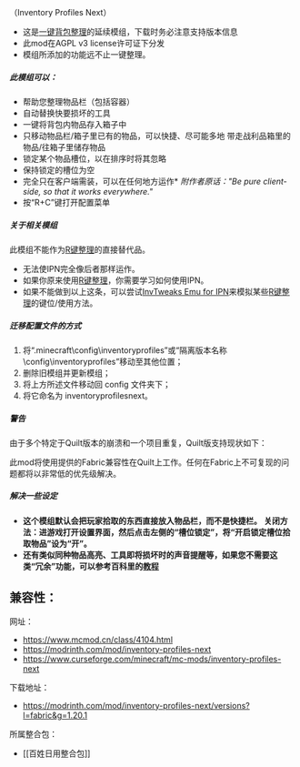 （Inventory Profiles Next）

- 这是[一键背包整理](https://www.mcmod.cn/class/2888.html "TOP")的延续模组，下载时务必注意支持版本信息
- 此mod在AGPL v3 license许可证下分发
- 模组所添加的功能远不止一键整理。

##### 此模组可以：

- 帮助您整理物品栏（包括容器）
- 自动替换快要损坏的工具
- 一键将背包内物品存入箱子中
- 只移动物品栏/箱子里已有的物品，可以快捷、尽可能多地 带走战利品箱里的物品/往箱子里储存物品 
- 锁定某个物品槽位，以在排序时将其忽略
- 保持锁定的槽位为空
- 完全只在客户端需装，可以在任何地方运作*
    _附作者原话："Be pure client-side, so that it works everywhere."_
- 按“R+C”键打开配置菜单
##### 关于相关模组

此模组不能作为[R键整理](https://www.mcmod.cn/class/73.html "R键整理")的直接替代品。
- 无法使IPN完全像后者那样运作。
- 如果你原来使用[R键整理](https://www.mcmod.cn/class/73.html "R键整理")，你需要学习如何使用IPN。
- 如果不能做到以上这条，可以尝试[InvTweaks Emu for IPN](https://www.mcmod.cn/class/9182.html "InvTweaks Emu for IPN")来模拟某些[R键整理](https://www.mcmod.cn/class/73.html "R键整理")的键位/使用方法。
##### 迁移配置文件的方式

1. 将“.minecraft\config\inventoryprofiles”或“隔离版本名称\config\inventoryprofiles”移动至其他位置；
2. 删除旧模组并更新模组；
3. 将上方所述文件移动回 config 文件夹下；
4. 将它命名为 inventoryprofilesnext。
##### 警告

由于多个特定于Quilt版本的崩溃和一个项目重复，Quilt版支持现状如下：

此mod将使用提供的Fabric兼容性在Quilt上工作。任何在Fabric上不可复现的问题都将以非常低的优先级解决。  
##### 解决一些设定

- **这个模组默认会把玩家拾取的东西直接放入物品栏，而不是快捷栏。**
    **关闭方法：进游戏打开设置界面，然后点击左侧的“槽位锁定”，将“开启锁定槽位拾取物品”设为“开”。**
- **还有类似同种物品高亮、工具即将损坏时的声音提醒等，如果您不需要这类“冗余”功能，可以参考百科里的**[**教程**](https://www.mcmod.cn/post/2650.html)

兼容性：
- 

网址：
- https://www.mcmod.cn/class/4104.html
- https://modrinth.com/mod/inventory-profiles-next
- https://www.curseforge.com/minecraft/mc-mods/inventory-profiles-next

下载地址：
- https://modrinth.com/mod/inventory-profiles-next/versions?l=fabric&g=1.20.1

所属整合包：
- [[百姓日用整合包]]